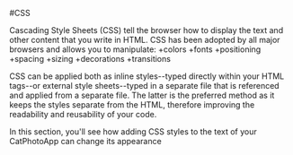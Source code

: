 #CSS

Cascading Style Sheets (CSS) tell the browser how to display the text and other content that you write in HTML. CSS has been adopted by all major browsers and allows you to manipulate:
+colors
+fonts
+positioning
+spacing
+sizing
+decorations
+transitions

CSS can be applied both as inline styles--typed directly within your HTML tags--or external style sheets--typed in a separate file that is referenced and applied from a separate file. The latter is the preferred method as it keeps the styles separate from the HTML, therefore improving the readability and reusability of your code.

In this section, you'll see how adding CSS styles to the text of your CatPhotoApp can change its appearance
